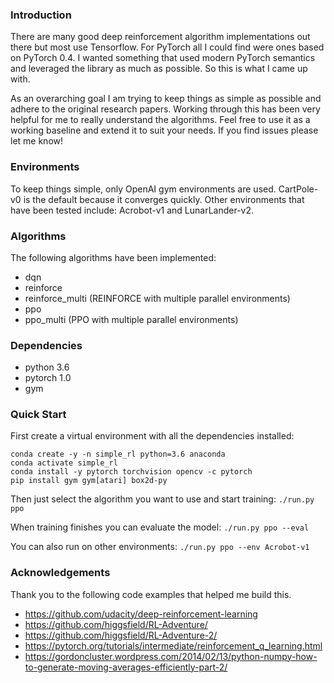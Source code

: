 ### Introduction
There are many good deep reinforcement algorithm implementations out there but most use Tensorflow.  For PyTorch all I could find were ones based on PyTorch 0.4.  I wanted something that used modern PyTorch semantics and leveraged the library as much as possible.  So this is what I came up with.

As an overarching goal I am trying to keep things as simple as possible and adhere to the original research papers.  Working through this has been very helpful for me to really understand the algorithms.  Feel free to use it as a working baseline and extend it to suit your needs.  If you find issues please let me know!


### Environments
To keep things simple, only OpenAI gym environments are used.  CartPole-v0 is the default because it converges quickly.  Other environments that have been tested include: Acrobot-v1 and LunarLander-v2.


### Algorithms
The following algorithms have been implemented:
- dqn
- reinforce
- reinforce_multi (REINFORCE with multiple parallel environments)
- ppo
- ppo_multi (PPO with multiple parallel environments)


### Dependencies
- python 3.6
- pytorch 1.0
- gym


### Quick Start
First create a virtual environment with all the dependencies installed:
```
conda create -y -n simple_rl python=3.6 anaconda
conda activate simple_rl
conda install -y pytorch torchvision opencv -c pytorch
pip install gym gym[atari] box2d-py
```

Then just select the algorithm you want to use and start training: `./run.py ppo`

When training finishes you can evaluate the model: `./run.py ppo --eval`

You can also run on other environments: `./run.py ppo --env Acrobot-v1`


### Acknowledgements
Thank you to the following code examples that helped me build this.

- https://github.com/udacity/deep-reinforcement-learning
- https://github.com/higgsfield/RL-Adventure/
- https://github.com/higgsfield/RL-Adventure-2/
- https://pytorch.org/tutorials/intermediate/reinforcement_q_learning.html
- https://gordoncluster.wordpress.com/2014/02/13/python-numpy-how-to-generate-moving-averages-efficiently-part-2/
